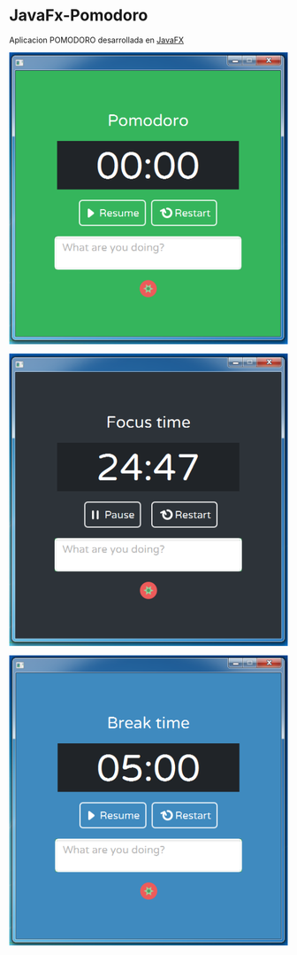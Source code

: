  JavaFx-Pomodoro
==================

Aplicacion POMODORO desarrollada en [JavaFX](http://docs.oracle.com/javase/8/javafx/interoperability-tutorial/fx_swing.htm#JFXIP561)

![image](screenshots/pomodoro1.PNG)

![image](screenshots/pomodoro2.PNG)

![image](screenshots/pomodoro3.PNG)
